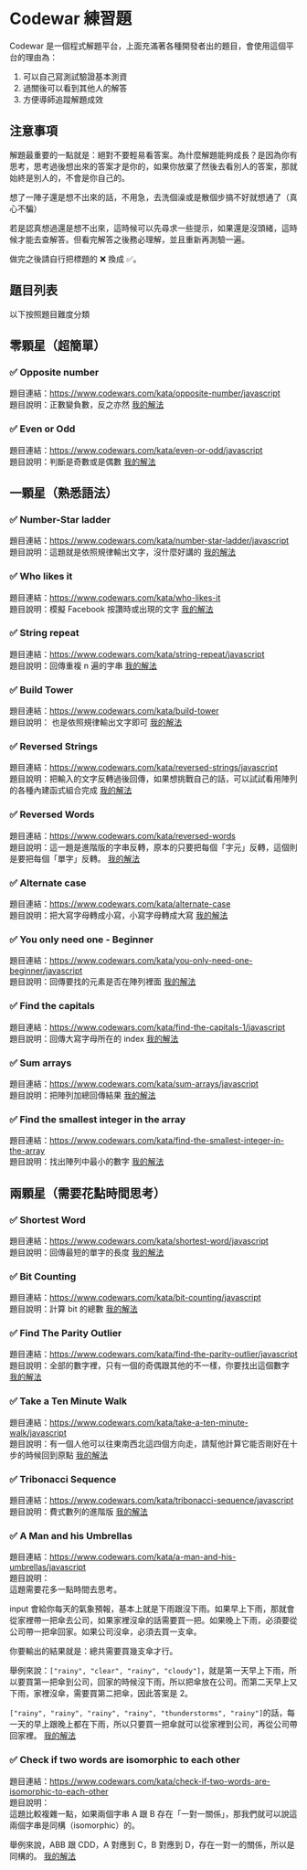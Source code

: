 # Codewar 練習題

Codewar 是一個程式解題平台，上面充滿著各種開發者出的題目，會使用這個平台的理由為：

1. 可以自己寫測試驗證基本測資
2. 過關後可以看到其他人的解答
3. 方便導師追蹤解題成效

## 注意事項

解題最重要的一點就是：絕對不要輕易看答案。為什麼解題能夠成長？是因為你有思考，思考過後想出來的答案才是你的，如果你放棄了然後去看別人的答案，那就始終是別人的，不會是你自己的。

想了一陣子還是想不出來的話，不用急，去洗個澡或是散個步搞不好就想通了（真心不騙）

若是認真想過還是想不出來，這時候可以先尋求一些提示，如果還是沒頭緒，這時候才能去查解答。但看完解答之後務必理解，並且重新再測驗一遍。

做完之後請自行把標題的 ❌ 換成 ✅。

## 題目列表

以下按照題目難度分類

## 零顆星（超簡單）

### ✅ Opposite number
題目連結：https://www.codewars.com/kata/opposite-number/javascript  
題目說明：正數變負數，反之亦然
[我的解法](https://www.codewars.com/kata/56dec885c54a926dcd001095/solutions/javascript/me/best_practice)

### ✅ Even or Odd
題目連結：https://www.codewars.com/kata/even-or-odd/javascript  
題目說明：判斷是奇數或是偶數
[我的解法](https://www.codewars.com/kata/53da3dbb4a5168369a0000fe/solutions/javascript/me/best_practice)

## 一顆星（熟悉語法）

### ✅ Number-Star ladder
題目連結：https://www.codewars.com/kata/number-star-ladder/javascript  
題目說明：這題就是依照規律輸出文字，沒什麼好講的
[我的解法](https://www.codewars.com/kata/5631213916d70a0979000066/solutions/javascript/me/best_practice)

### ✅ Who likes it
題目連結：https://www.codewars.com/kata/who-likes-it  
題目說明：模擬 Facebook 按讚時或出現的文字
[我的解法](https://www.codewars.com/kata/5266876b8f4bf2da9b000362/solutions/javascript/me/best_practice)

### ✅ String repeat
題目連結：https://www.codewars.com/kata/string-repeat/javascript  
題目說明：回傳重複 n 遍的字串
[我的解法](https://www.codewars.com/kata/57a0e5c372292dd76d000d7e/solutions/javascript/me/best_practice)

### ✅ Build Tower
題目連結：https://www.codewars.com/kata/build-tower  
題目說明：
也是依照規律輸出文字即可
[我的解法](https://www.codewars.com/kata/576757b1df89ecf5bd00073b/solutions/javascript/me/best_practice)

### ✅ Reversed Strings
題目連結：https://www.codewars.com/kata/reversed-strings/javascript  
題目說明：把輸入的文字反轉過後回傳，如果想挑戰自己的話，可以試試看用陣列的各種內建函式組合完成
[我的解法](https://www.codewars.com/kata/5168bb5dfe9a00b126000018/solutions/javascript/me/best_practice)

### ✅ Reversed Words
題目連結：https://www.codewars.com/kata/reversed-words  
題目說明：這一題是進階版的字串反轉，原本的只要把每個「字元」反轉，這個則是要把每個「單字」反轉。
[我的解法](https://www.codewars.com/kata/51c8991dee245d7ddf00000e/solutions/javascript/me/best_practice)

### ✅ Alternate case
題目連結：https://www.codewars.com/kata/alternate-case  
題目說明：把大寫字母轉成小寫，小寫字母轉成大寫
[我的解法](https://www.codewars.com/kata/57a62154cf1fa5b25200031e/solutions/javascript/me/best_practices)

### ✅ You only need one - Beginner
題目連結：https://www.codewars.com/kata/you-only-need-one-beginner/javascript  
題目說明：回傳要找的元素是否在陣列裡面
[我的解法](https://www.codewars.com/kata/57cc975ed542d3148f00015b/solutions/javascript/me/best_practice)

### ✅ Find the capitals
題目連結：https://www.codewars.com/kata/find-the-capitals-1/javascript  
題目說明：回傳大寫字母所在的 index
[我的解法](https://www.codewars.com/kata/539ee3b6757843632d00026b/solutions/javascript/me/best_practice)

### ✅ Sum arrays
題目連結：https://www.codewars.com/kata/sum-arrays/javascript  
題目說明：把陣列加總回傳結果
[我的解法](https://www.codewars.com/kata/53dc54212259ed3d4f00071c/solutions/javascript/me/best_practice)

### ✅ Find the smallest integer in the array
題目連結：https://www.codewars.com/kata/find-the-smallest-integer-in-the-array   
題目說明：找出陣列中最小的數字
[我的解法](https://www.codewars.com/kata/55a2d7ebe362935a210000b2/solutions/javascript/me/best_practice)

## 兩顆星（需要花點時間思考）

### ✅ Shortest Word
題目連結：https://www.codewars.com/kata/shortest-word/javascript  
題目說明：回傳最短的單字的長度
[我的解法](https://www.codewars.com/kata/57cebe1dc6fdc20c57000ac9/solutions/javascript/me/best_practice)

### ✅ Bit Counting
題目連結：https://www.codewars.com/kata/bit-counting/javascript  
題目說明：計算 bit 的總數
[我的解法](https://www.codewars.com/kata/526571aae218b8ee490006f4/solutions/javascript/me/best_practice)

### ✅ Find The Parity Outlier
題目連結：https://www.codewars.com/kata/find-the-parity-outlier/javascript   
題目說明：全部的數字裡，只有一個的奇偶跟其他的不一樣，你要找出這個數字
[我的解法](https://www.codewars.com/kata/5526fc09a1bbd946250002dc/solutions/javascript/me/best_practice)

### ✅ Take a Ten Minute Walk
題目連結：https://www.codewars.com/kata/take-a-ten-minute-walk/javascript  
題目說明：有一個人他可以往東南西北這四個方向走，請幫他計算它能否剛好在十步的時候回到原點
[我的解法](https://www.codewars.com/kata/54da539698b8a2ad76000228/solutions/javascript/me/best_practice)

### ✅ Tribonacci Sequence
題目連結：https://www.codewars.com/kata/tribonacci-sequence/javascript  
題目說明：費式數列的進階版
[我的解法](https://www.codewars.com/kata/556deca17c58da83c00002db/solutions/javascript/me/best_practice)

### ✅ A Man and his Umbrellas
題目連結：https://www.codewars.com/kata/a-man-and-his-umbrellas/javascript  
題目說明：  
這題需要花多一點時間去思考。

input 會給你每天的氣象預報，基本上就是下雨跟沒下雨。如果早上下雨，那就會從家裡帶一把傘去公司，如果家裡沒傘的話需要買一把。如果晚上下雨，必須要從公司帶一把傘回家。如果公司沒傘，必須去買一支傘。

你要輸出的結果就是：總共需要買幾支傘才行。

舉例來說：`["rainy", "clear", "rainy", "cloudy"]`，就是第一天早上下雨，所以要買第一把傘到公司，回家的時候沒下雨，所以把傘放在公司。而第二天早上又下雨，家裡沒傘，需要買第二把傘，因此答案是 2。

`["rainy", "rainy", "rainy", "rainy", "thunderstorms", "rainy"]`的話，每一天的早上跟晚上都在下雨，所以只要買一把傘就可以從家裡到公司，再從公司帶回家裡。
[我的解法](https://www.codewars.com/kata/a-man-and-his-umbrellas/solutions/javascript/me/best_practice)

### ✅ Check if two words are isomorphic to each other
題目連結：https://www.codewars.com/kata/check-if-two-words-are-isomorphic-to-each-other  
題目說明：  
這題比較複雜一點，如果兩個字串 A 跟 B 存在「一對一關係」，那我們就可以說這兩個字串是同構（isomorphic）的。  

舉例來說，ABB 跟 CDD，A 對應到 C，B 對應到 D，存在一對一的關係，所以是同構的。
[我的解法](https://www.codewars.com/kata/59dbab4d7997cb350000007f/solutions/javascript/me/best_practice)
